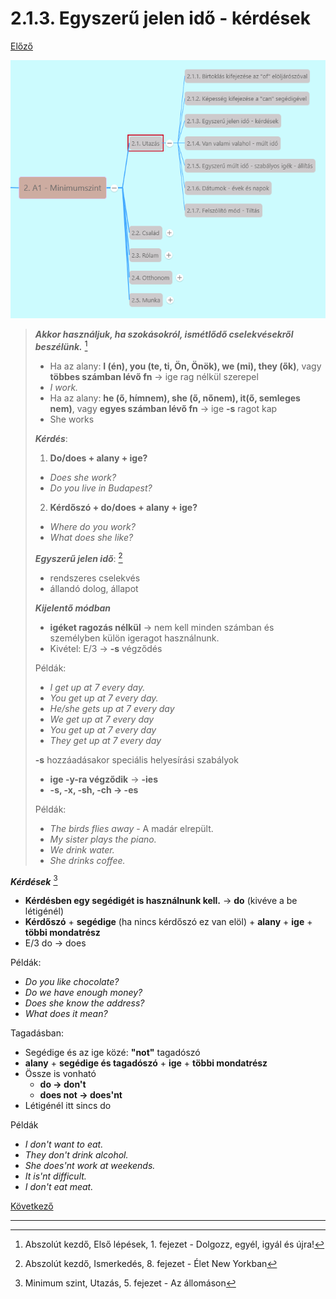 # 2.1.3. Egyszerű jelen idő - kérdések

[Előző](2.md)

![2.1](images/2.1.png)

>***Akkor használjuk, ha szokásokról, ismétlődő cselekvésekről beszélünk.*** [^1]
>
>* Ha az alany: **I (én), you (te, ti, Ön, Önök), we (mi), they (ők)**, vagy **többes számban lévő fn** -> ige rag nélkül szerepel
>  * *I work.*
>* Ha az alany: **he (ő, hímnem), she (ő, nőnem), it(ő, semleges nem)**, vagy **egyes számban lévő fn** -> ige **-s** ragot kap
>  * She works
>
>***Kérdés***:
>
>1. **Do/does + alany + ige?**
>   * *Does she work?*
>   * *Do you live in Budapest?*
>2. **Kérdőszó + do/does + alany + ige?**
>   * *Where do you work?*
>   * *What does she like?*
>
>***Egyszerű jelen idő***: [^2]
>
>* rendszeres cselekvés
>* állandó dolog, állapot
>
>***Kijelentő módban***
>
>* **igéket ragozás nélkül** -> nem kell minden számban és személyben külön igeragot használnunk.
>  * Kivétel: E/3 -> **-s** végződés
>
>Példák:
>
>* *I get up at 7 every day.*
>* *You get up at 7 every day.*
>* *He/she gets up at 7 every day*
>* *We get up at 7 every day*
>* *You get up at 7 every day*
>* *They get up at 7 every day*
>
>**-s** hozzáadásakor speciális helyesírási szabályok
>
>* **ige -y-ra végződik** -> **-ies**
>* **-s, -x, -sh, -ch -> -es**
>
>Példák:
>
>* *The birds flies away* - A madár elrepült.
>* *My sister plays the piano.*
>* *We drink water.*
>* *She drinks coffee.*

***Kérdések*** [^3]

* **Kérdésben egy segédigét is használnunk kell.** -> **do** (kivéve a be létigénél)
* **Kérdőszó** + **segédige** (ha nincs kérdőszó ez van elöl) + **alany** + **ige** + **többi mondatrész**
* E/3 do -> does

Példák:
* *Do you like chocolate?*
* *Do we have enough money?*
* *Does she know the address?*
* *What does it mean?*

Tagadásban:

* Segédige és az ige közé: **"not"** tagadószó
* **alany** + **segédige és tagadószó** + **ige** + **többi mondatrész**
* Össze is vonható
  * **do -> don't**
  * **does not -> does'nt**
* Létigénél itt sincs do

Példák
* *I don't want to eat.*
* *They don't drink alcohol.*
* *She does'nt work at weekends.*
* *It is'nt difficult.*
* *I don't eat meat.*

[Következő](4.md)

---
[^1]: Abszolút kezdő, Első lépések, 1. fejezet - Dolgozz, egyél, igyál és újra!
[^2]: Abszolút kezdő, Ismerkedés, 8. fejezet - Élet New Yorkban
[^3]: Minimum szint, Utazás, 5. fejezet - Az állomáson